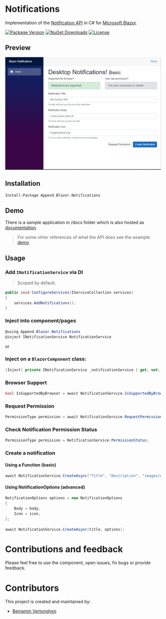 # Notifications
Implementation of the [Notification API](https://developer.mozilla.org/en-US/docs/Web/API/notification) in C# for [Microsoft Blazor](https://github.com/aspnet/Blazor).

[![Package Version](https://img.shields.io/nuget/v/Append.Blazor.Notifications.svg)](https://www.nuget.org/packages/Append.Blazor.Notifications)
[![NuGet Downloads](https://img.shields.io/nuget/dt/Append.Blazor.Notifications.svg)](https://www.nuget.org/packages/Append.Blazor.Notifications)
[![License](https://img.shields.io/github/license/Append-IT/Blazor.Notifications.svg)](https://github.com/Append-IT/Blazor.Notifications/blob/main/LICENSE)

## Preview
![](docs/wwwroot/images/intro.gif)

## Installation

```
Install-Package Append.Blazor.Notifications
```

## Demo
There is a sample application in /docs folder which is also hosted as [documentation](https://agreeable-rock-071180b03.azurestaticapps.net). 
> For some other references of what the API does see the example [demo](https://web-push-book.gauntface.com/demos/notification-examples/)

## Usage

### Add `INotificationService` via DI
> Scoped by default.
```csharp
public void ConfigureServices(IServiceCollection services)
{
    services.AddNotifications();
}
```

### Inject into component/pages
```csharp
@using Append.Blazor.Notifications
@inject INotificationService NotificationService
```

or

### Inject on a `BlazorComponent` class:

```c#
[Inject] private INotificationService _notificationService { get; set; }
```

 ### Browser Support
```csharp
bool IsSupportedByBrowser = await NotificationService.IsSupportedByBrowserAsync()
```

### Request Permission
```csharp
PermissionType permission = await NotificationService.RequestPermissionAsync();
```

### Check Notification Permission Status
```csharp
PermissionType permission = NotificationService.PermissionStatus;
```

### Create a notification
#### Using a Function (basic)
```csharp
await NotificationService.CreateAsync("Title", "Description", "images/github.png");
```

#### Using NotificationOptions (advanced)
```csharp
NotificationOptions options = new NotificationOptions
{
    Body = body,
    Icon = icon,
};

await NotificationService.CreateAsync(title, options);
```


# Contributions and feedback

Please feel free to use the component, open issues, fix bugs or provide feedback.

# Contributors

This project is created and maintained by:

- [Benjamin Vertonghen](https://github.com/vertonghenb)
